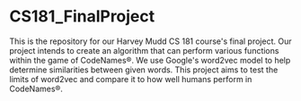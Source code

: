 # CS181_FinalProject
This is the repository for our Harvey Mudd CS 181 course's final project. Our project intends to create an algorithm that can perform various functions within the game of CodeNames®. We use Google's word2vec model to help determine similarities between given words. This project aims to test the limits of word2vec and compare it to how well humans perform in CodeNames®.
